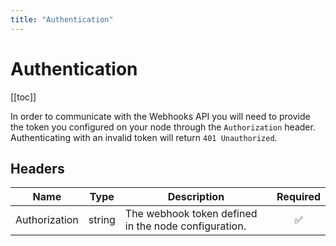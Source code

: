 ```yaml
---
title: "Authentication"
---
```


# Authentication

[[toc]]

In order to communicate with the Webhooks API you will need to provide the token you configured on your node through the `Authorization` header. Authenticating with an invalid token will return `401 Unauthorized`.

## Headers

| Name          | Type   | Description                                          | Required           |
|---------------|:------:|------------------------------------------------------|:------------------:|
| Authorization | string | The webhook token defined in the node configuration. | :white_check_mark: |
